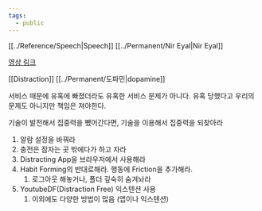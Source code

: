 ```yaml
---
tags:
  - public
---
```

[[../Reference/Speech|Speech]] [[../Permanent/Nir Eyal|Nir Eyal]]

[영상 링크](https://www.youtube.com/watch?v=yZ29PF2SDjs&t=29s)

[[Distraction]] [[../Permanent/도파민|dopamine]]

서비스 때문에 유혹에 빠졌더라도 유혹한 서비스 문제가 아니다.
유혹 당했다고 우리의 문제도 아니지만 책임은 져야한다.

기술이 발전해서 집중력을 뺐어간다면,
기술을 이용해서 집중력을 되찾아라

1. 알람 설정을 바꿔라
2. 충전은 잠자는 곳 밖에다가 하고 자라
3. Distracting App을 브라우저에서 사용해라
4. Habit Forming의 반대로해라. 행동에 Friction을 추가해라.
	1. 로그아웃 해놓거나, 폴더 깊숙히 숨겨놔라
5. YoutubeDF(Distraction Free) 익스텐션 사용
	1. 이외에도 다양한 방법이 많음 (앱이나 익스텐션)
